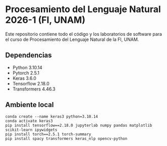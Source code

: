 # Procesamiento del Lenguaje Natural 2026-1 (FI, UNAM)

Este repositorio contiene todo el código y los laboratorios de software para el curso de Procesamiento del Lenguaje Natural de la FI, UNAM.

## Dependencias
- Python 3.10.14
- Pytorch 2.5.1
- Keras 3.6.0
- Tensorflow 2.18.0
- Transformers 4.46.3

## Ambiente local
```
conda create --name keras3 python=3.10.14
conda activate keras3
pip install tensorflow==2.18.0 jupyterlab numpy pandas matplotlib scikit-learn ipywidgets
pip install torch==2.5.1 torch-summary
pip install spacy transformers keras_nlp opencv-python
```
